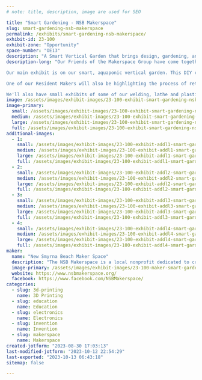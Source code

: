 ```yaml
---
# note: title, description, image are used for SEO

title: "Smart Gardening - NSB Makerspace"
slug: smart-gardening-nsb-makerspace
permalink: /exhibits/smart-gardening-nsb-makerspace/
exhibit-id: 23-100
exhibit-zone: "Opportunity"
space-number: "OE13"
description: "A Smart Vertical Garden that brings design, gardening, and programming together!"
description-long: "Our Friends of the Makerspace Group have come together and found common interests among all of our metal working, wood working, 3D printing, tool & die hobbies. We have a handful of projects that have brought our Makers from all different backgrounds together. 

Our main exhibit is on our smart, aquaponic vertical garden. This DIY can be printed, assembled, programmed, fitted and functioning in a day (or two depending on your print sizes)! One of our Resident Makers dreamed up the idea of a sustainable, beginner-friendly system to grow herbs, small vegetables and fruits right on your desktop, in your window-sill, or even outside. The exhibit is small, but scalable enough to create a full garden on your porch or in your backyard.

One of our Resident Makers will also be highlighting the process of retrofitting a Hurco CNC Milling machine by replacing the original 1980's control system with modern electronics. This has been one of the most interesting and challenging projects taken on by our Friends of the Makerspace team! 

We'll also have small exhibits of some of our welding, lathe and plastics projects for Makers to come explore and learn about. "
image: /assets/images/exhibit-images/23-100-exhibit-smart-gardening-nsb-makerspace-david-and-aquaponic-2-tn-large.jpg
image-primary: 
  small: /assets/images/exhibit-images/23-100-exhibit-smart-gardening-nsb-makerspace-david-and-aquaponic-2-tn-small.jpg
  medium: /assets/images/exhibit-images/23-100-exhibit-smart-gardening-nsb-makerspace-david-and-aquaponic-2-tn-medium.jpg
  large: /assets/images/exhibit-images/23-100-exhibit-smart-gardening-nsb-makerspace-david-and-aquaponic-2-tn-large.jpg
  full: /assets/images/exhibit-images/23-100-exhibit-smart-gardening-nsb-makerspace-david-and-aquaponic-2-tn-full.jpg
additional-images: 
  - 1:
    small: /assets/images/exhibit-images/23-100-exhibit-addl1-smart-gardening-nsb-makerspace-aquaponic-closeup-small.jpg
    medium: /assets/images/exhibit-images/23-100-exhibit-addl1-smart-gardening-nsb-makerspace-aquaponic-closeup-medium.jpg
    large: /assets/images/exhibit-images/23-100-exhibit-addl1-smart-gardening-nsb-makerspace-aquaponic-closeup-large.jpg
    full: /assets/images/exhibit-images/23-100-exhibit-addl1-smart-gardening-nsb-makerspace-aquaponic-closeup-full.jpg
  - 2:
    small: /assets/images/exhibit-images/23-100-exhibit-addl2-smart-gardening-nsb-makerspace-class-aquaponic-3-small.jpg
    medium: /assets/images/exhibit-images/23-100-exhibit-addl2-smart-gardening-nsb-makerspace-class-aquaponic-3-medium.jpg
    large: /assets/images/exhibit-images/23-100-exhibit-addl2-smart-gardening-nsb-makerspace-class-aquaponic-3-large.jpg
    full: /assets/images/exhibit-images/23-100-exhibit-addl2-smart-gardening-nsb-makerspace-class-aquaponic-3-full.jpg
  - 3:
    small: /assets/images/exhibit-images/23-100-exhibit-addl3-smart-gardening-nsb-makerspace-david-and-aquaponic-1-small.jpg
    medium: /assets/images/exhibit-images/23-100-exhibit-addl3-smart-gardening-nsb-makerspace-david-and-aquaponic-1-medium.jpg
    large: /assets/images/exhibit-images/23-100-exhibit-addl3-smart-gardening-nsb-makerspace-david-and-aquaponic-1-large.jpg
    full: /assets/images/exhibit-images/23-100-exhibit-addl3-smart-gardening-nsb-makerspace-david-and-aquaponic-1-full.jpg
  - 4:
    small: /assets/images/exhibit-images/23-100-exhibit-addl4-smart-gardening-nsb-makerspace-david-and-aquaponic-2-small.jpg
    medium: /assets/images/exhibit-images/23-100-exhibit-addl4-smart-gardening-nsb-makerspace-david-and-aquaponic-2-medium.jpg
    large: /assets/images/exhibit-images/23-100-exhibit-addl4-smart-gardening-nsb-makerspace-david-and-aquaponic-2-large.jpg
    full: /assets/images/exhibit-images/23-100-exhibit-addl4-smart-gardening-nsb-makerspace-david-and-aquaponic-2-full.jpg
maker: 
  name: "New Smyrna Beach Maker Space"
  description: "The NSB Makerspace is a local nonprofit dedicated to creating spaces for open learning in our community. Our main focus is on STEM-centric concepts, anything from innovative gardening to robotics to 3D printing. Our model is A Creative Space for You! We are currently in the development stage, with a focus on classes and focused activities, such as welding and lathe beginner's courses. We meet monthly with an open invitation to like-minded creative people. "
  image-primary: /assets/images/exhibit-images/23-100-maker-smart-gardening-nsb-makerspace-logo-transparent-background-medium.png
  website: https://www.nsbmakerspace.org/
  facebook: https://www.facebook.com/NSBMakerspace/
categories: 
  - slug: 3d-printing
    name: 3D Printing
  - slug: education
    name: Education
  - slug: electronics
    name: Electronics
  - slug: invention
    name: Invention
  - slug: makerspace
    name: Makerspace
created-jotform: "2023-08-30 17:03:13"
last-modified-jotform: "2023-10-12 22:54:29"
last-exported: "2023-10-13 06:43:18"
sitemap: false

---
```

